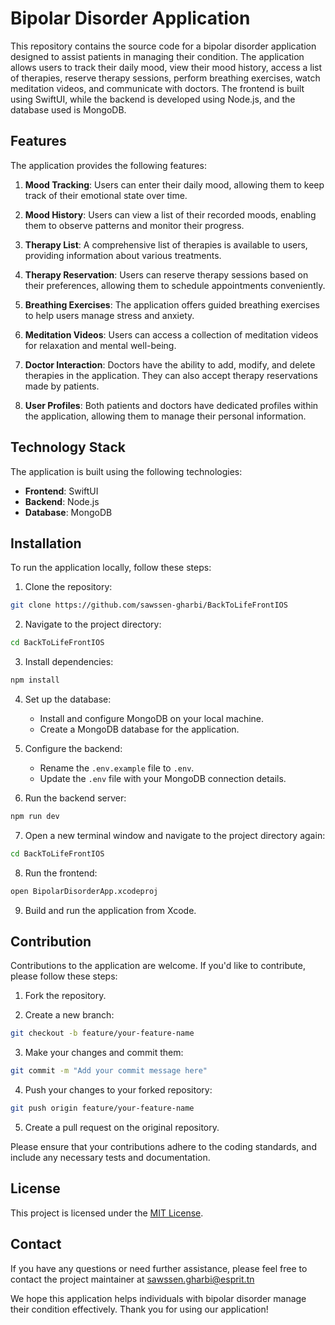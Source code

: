 # Bipolar Disorder Application

This repository contains the source code for a bipolar disorder application designed to assist patients in managing their condition. The application allows users to track their daily mood, view their mood history, access a list of therapies, reserve therapy sessions, perform breathing exercises, watch meditation videos, and communicate with doctors. The frontend is built using SwiftUI, while the backend is developed using Node.js, and the database used is MongoDB.

## Features

The application provides the following features:

1. **Mood Tracking**: Users can enter their daily mood, allowing them to keep track of their emotional state over time.

2. **Mood History**: Users can view a list of their recorded moods, enabling them to observe patterns and monitor their progress.

3. **Therapy List**: A comprehensive list of therapies is available to users, providing information about various treatments.

4. **Therapy Reservation**: Users can reserve therapy sessions based on their preferences, allowing them to schedule appointments conveniently.

5. **Breathing Exercises**: The application offers guided breathing exercises to help users manage stress and anxiety.

6. **Meditation Videos**: Users can access a collection of meditation videos for relaxation and mental well-being.

7. **Doctor Interaction**: Doctors have the ability to add, modify, and delete therapies in the application. They can also accept therapy reservations made by patients.

8. **User Profiles**: Both patients and doctors have dedicated profiles within the application, allowing them to manage their personal information.

## Technology Stack

The application is built using the following technologies:

- **Frontend**: SwiftUI
- **Backend**: Node.js
- **Database**: MongoDB

## Installation

To run the application locally, follow these steps:

1. Clone the repository:

```bash
git clone https://github.com/sawssen-gharbi/BackToLifeFrontIOS
```

2. Navigate to the project directory:

```bash
cd BackToLifeFrontIOS
```

3. Install dependencies:

```bash
npm install
```

4. Set up the database:

   - Install and configure MongoDB on your local machine.
   - Create a MongoDB database for the application.

5. Configure the backend:

   - Rename the `.env.example` file to `.env`.
   - Update the `.env` file with your MongoDB connection details.

6. Run the backend server:

```bash
npm run dev
```

7. Open a new terminal window and navigate to the project directory again:

```bash
cd BackToLifeFrontIOS
```

8. Run the frontend:

```bash
open BipolarDisorderApp.xcodeproj
```

9. Build and run the application from Xcode.

## Contribution

Contributions to the application are welcome. If you'd like to contribute, please follow these steps:

1. Fork the repository.

2. Create a new branch:

```bash
git checkout -b feature/your-feature-name
```

3. Make your changes and commit them:

```bash
git commit -m "Add your commit message here"
```

4. Push your changes to your forked repository:

```bash
git push origin feature/your-feature-name
```

5. Create a pull request on the original repository.

Please ensure that your contributions adhere to the coding standards, and include any necessary tests and documentation.

## License

This project is licensed under the [MIT License](LICENSE).

## Contact

If you have any questions or need further assistance, please feel free to contact the project maintainer at sawssen.gharbi@esprit.tn

We hope this application helps individuals with bipolar disorder manage their condition effectively. Thank you for using our application!


